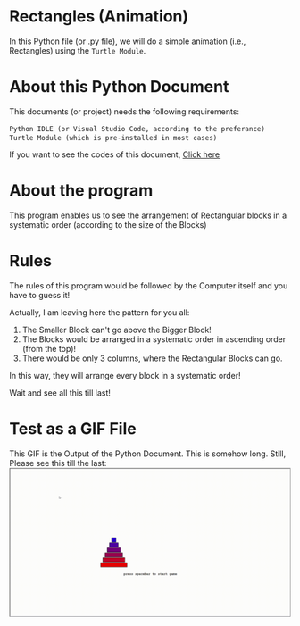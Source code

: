 # Rectangles (Animation)
In this Python file (or .py file), we will do a simple animation (i.e., Rectangles) using the ```Turtle Module```.

# About this Python Document
This documents (or project) needs the following requirements:
```
Python IDLE (or Visual Studio Code, according to the preferance)
Turtle Module (which is pre-installed in most cases)
```
If you want to see the codes of this document, [Click here](Rectangles.py)

# About the program
This program enables us to see the arrangement of Rectangular blocks in a systematic order (according to the size of the Blocks)

# Rules
The rules of this program would be followed by the Computer itself and you have to guess it!

Actually, I am leaving here the pattern for you all:

1) The Smaller Block can't go above the Bigger Block!
2) The Blocks would be arranged in a systematic order in ascending order (from the top)!
3) There would be only 3 columns, where the Rectangular Blocks can go.

In this way, they will arrange every block in a systematic order!

Wait and see all this till last!

# Test as a GIF File
This GIF is the Output of the Python Document. This is somehow long. Still, Please see this till the last:
![](Main.gif)
